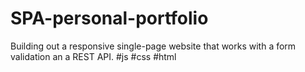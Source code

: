 # SPA-personal-portfolio
Building out a responsive single-page website that works with a form validation an a REST API. #js #css #html
